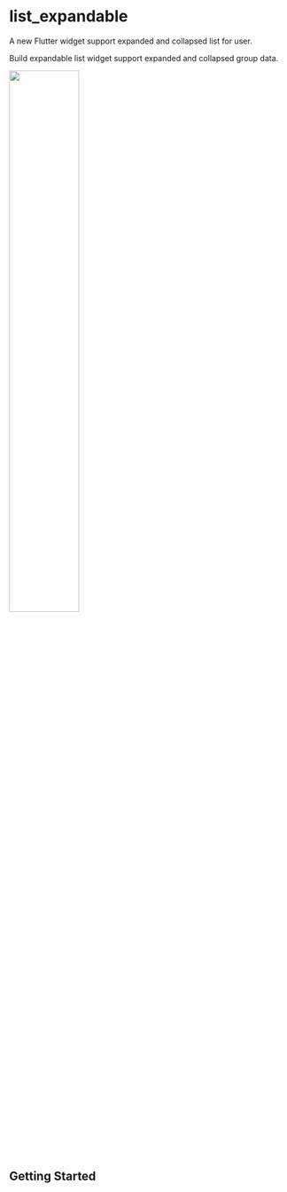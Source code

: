 # list_expandable

A new Flutter widget support expanded and collapsed list for user.

Build expandable list widget support expanded and collapsed group data. 


[<img src="https://img.youtube.com/vi/TNKTw0Stv0w/maxresdefault.jpg" width="50%">](https://youtu.be/TNKTw0Stv0w)

## Getting Started
